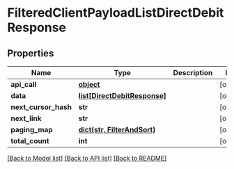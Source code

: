 # FilteredClientPayloadListDirectDebitResponse

## Properties
Name | Type | Description | Notes
------------ | ------------- | ------------- | -------------
**api_call** | [**object**](.md) |  | [optional] 
**data** | [**list[DirectDebitResponse]**](DirectDebitResponse.md) |  | [optional] 
**next_cursor_hash** | **str** |  | [optional] 
**next_link** | **str** |  | [optional] 
**paging_map** | [**dict(str, FilterAndSort)**](FilterAndSort.md) |  | [optional] 
**total_count** | **int** |  | [optional] 

[[Back to Model list]](../README.md#documentation-for-models) [[Back to API list]](../README.md#documentation-for-api-endpoints) [[Back to README]](../README.md)


